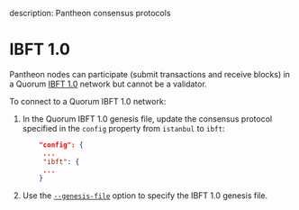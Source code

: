 description: Pantheon consensus protocols
<!--- END of page meta data -->

# IBFT 1.0 

Pantheon nodes can participate (submit transactions and receive blocks) in a Quorum [IBFT 1.0](https://github.com/ethereum/EIPs/issues/650) 
network but cannot be a validator. 

To connect to a Quorum IBFT 1.0 network:

1. In the Quorum IBFT 1.0 genesis file, update the consensus protocol specified in the `config` property
from `istanbul` to `ibft`:

    ```json
        "config": {
         ...
         "ibft": {
         ...
        }
    ```

1. Use the [`--genesis-file`](../../../Reference/Pantheon-CLI/Pantheon-CLI-Syntax.md#genesis-file) option to specify the 
IBFT 1.0 genesis file.